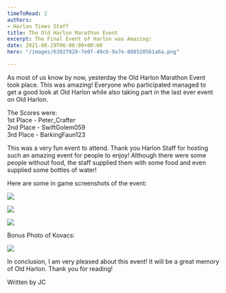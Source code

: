 ```yaml
---
timeToRead: 2
authors:
- Harlon Times Staff
title: The Old Harlon Marathon Event
excerpt: The Final Event of Harlon was Amazing!
date: 2021-08-29T06:00:00+00:00
hero: "/images/6302f828-7e0f-49cb-9a7e-808520561a6a.png"

---
```

As most of us know by now, yesterday the Old Harlon Marathon Event  
took place. This was amazing! Everyone who participated managed to  
get a good look at Old Harlon while also taking part in the last ever event  
on Old Harlon.

  
The Scores were:  
1st Place - Peter_Crafter  
2nd Place - SwiftGolem059  
3rd Place - BarkingFaun123

This was a very fun event to attend. Thank you Harlon Staff for hosting  
such an amazing event for people to enjoy! Although there were some  
people without food, the staff supplied them with some food and even  
supplied some bottles of water!

  
Here are some in game screenshots of the event:

  
![](/images/f23cc7a9-fbe0-402d-bea2-d4e43d23e89e.png)

![](/images/222516bc-9149-4f99-b28a-f42de578b1b9.png)

![](/images/6302f828-7e0f-49cb-9a7e-808520561a6a.png)

Bonus Photo of Kovacs: 

![](/images/f935d614-6a2c-418c-9305-bf1f763abd8c.png)

In conclusion, I am very pleased about this event! It will be a great memory of Old Harlon. Thank you for reading!

Written by JC